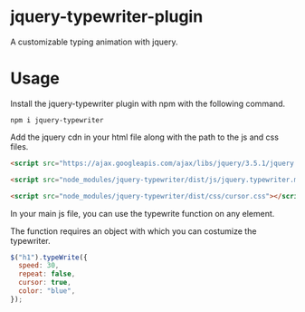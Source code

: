 # jquery-typewriter-plugin

A customizable typing animation with jquery.

# Usage

Install the jquery-typewriter plugin with npm with the following command.

```
npm i jquery-typewriter
```

Add the jquery cdn in your html file along with the path to the js and css files.

```html
<script src="https://ajax.googleapis.com/ajax/libs/jquery/3.5.1/jquery.min.js"></script>

<script src="node_modules/jquery-typewriter/dist/js/jquery.typewriter.min.js"></script>

<script src="node_modules/jquery-typewriter/dist/css/cursor.css"></script>
```

In your main js file, you can use the typewrite function on any element.

The function requires an object with which you can costumize the typewriter.

```js
$("h1").typeWrite({
  speed: 30,
  repeat: false,
  cursor: true,
  color: "blue",
});
```
